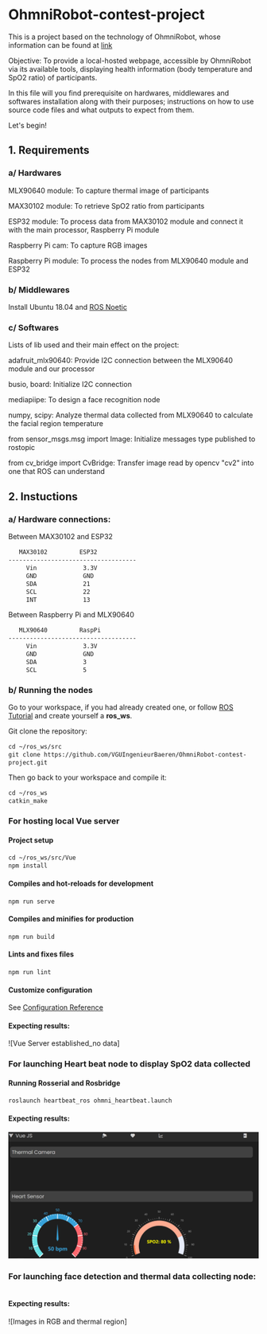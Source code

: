 # OhmniRobot-contest-project
This is a project based on the technology of OhmniRobot, whose information can be found at [link]()

Objective: To provide a local-hosted webpage, accessible by OhmniRobot via its available tools, displaying health information (body temperature and SpO2 ratio) of participants.

In this file will you find prerequisite on hardwares, middlewares and softwares installation along with their purposes; instructions on how to use source code files and what outputs to expect from them.

Let's begin!

## 1. Requirements
### a/ Hardwares
MLX90640 module: To capture thermal image of participants

MAX30102 module: To retrieve SpO2 ratio from participants

ESP32 module: To process data from MAX30102 module and connect it with the main processor, Raspberry Pi module

Raspberry Pi cam: To capture RGB images

Raspberry Pi module: To process the nodes from MLX90640 module and ESP32

### b/ Middlewares
Install Ubuntu 18.04 and  [ROS Noetic](https://varhowto.com/install-ros-noetic-raspberry-pi-4/)


### c/ Softwares
Lists of lib used and their main effect on the project:

adafruit_mlx90640: Provide I2C connection between the MLX90640 module and our processor

busio, board: Initialize I2C connection

mediapiipe: To design a face recognition node

numpy, scipy: Analyze thermal data collected from MLX90640 to calculate the facial region temperature

from sensor_msgs.msg import Image: Initialize messages type published to rostopic

from cv_bridge import CvBridge: Transfer image read by opencv "cv2" into one that ROS can understand

## 2. Instuctions
### a/ Hardware connections:
   Between MAX30102 and ESP32

```
   MAX30102         ESP32
------------------------------------
     Vin             3.3V
     GND             GND
     SDA             21
     SCL             22
     INT             13
```

   Between Raspberry Pi and MLX90640
   
```
   MLX90640         RaspPi
------------------------------------
     Vin             3.3V
     GND             GND
     SDA             3
     SCL             5
```
### b/ Running the nodes
Go to your workspace, if you had already created one, or follow [ROS Tutorial](http://wiki.ros.org/ROS/Tutorials) and create yourself a **ros_ws**.

Git clone the repository:
```
cd ~/ros_ws/src
git clone https://github.com/VGUIngenieurBaeren/OhmniRobot-contest-project.git
```

Then go back to your workspace and compile it:
```
cd ~/ros_ws
catkin_make
```
### For hosting local Vue server

#### Project setup
```
cd ~/ros_ws/src/Vue
npm install
```

#### Compiles and hot-reloads for development
```
npm run serve
```

#### Compiles and minifies for production
```
npm run build
```

#### Lints and fixes files
```
npm run lint
```

#### Customize configuration
See [Configuration Reference](https://cli.vuejs.org/config/)

#### Expecting results:
![Vue Server established_no data]

### For launching Heart beat node to display SpO2 data collected

#### Running Rosserial and Rosbridge
```
roslaunch heartbeat_ros ohmni_heartbeat.launch
```

#### Expecting results:
![Vue Server established_with heartbeat and SpO2 data](https://github.com/VGUIngenieurBaeren/OhmniRobot-contest-project/blob/main/figures/vue_server_with_HB_data.png)

### For launching face detection and thermal data collecting node:
```

```

#### Expecting results:
![Images in RGB and thermal region]






